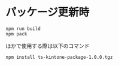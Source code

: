 # パッケージ更新時

```
npm run build
npm pack
```

ほかで使用する際は以下のコマンド

```
npm install ts-kintone-package-1.0.0.tgz
```